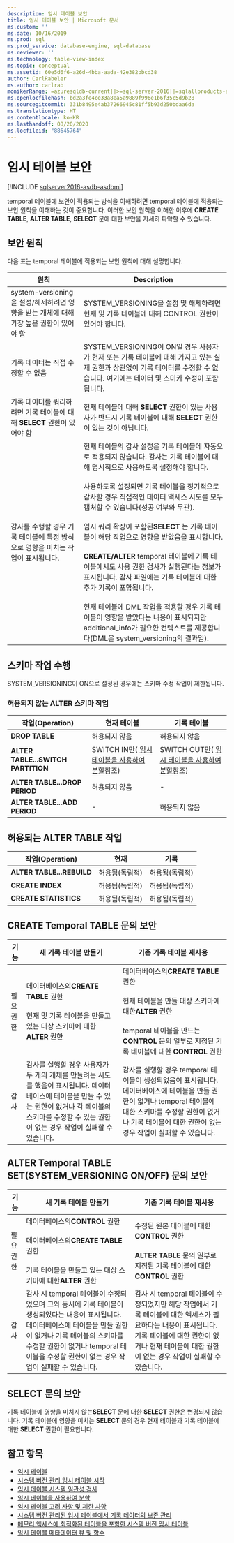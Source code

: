 ```yaml
---
description: 임시 테이블 보안
title: 임시 테이블 보안 | Microsoft 문서
ms.custom: ''
ms.date: 10/16/2019
ms.prod: sql
ms.prod_service: database-engine, sql-database
ms.reviewer: ''
ms.technology: table-view-index
ms.topic: conceptual
ms.assetid: 60e5d6f6-a26d-4bba-aada-42e382bbcd38
author: CarlRabeler
ms.author: carlrab
monikerRange: =azuresqldb-current||>=sql-server-2016||=sqlallproducts-allversions||>=sql-server-linux-2017||=azuresqldb-mi-current
ms.openlocfilehash: bd2a3fe4ce33a8ea5a9889f996e1b6f35c5d9b28
ms.sourcegitcommit: 331b8495e4ab37266945c81ff5b93d250bdaa6da
ms.translationtype: HT
ms.contentlocale: ko-KR
ms.lasthandoff: 08/20/2020
ms.locfileid: "88645764"
---
```

# <a name="temporal-table-security"></a>임시 테이블 보안


[!INCLUDE [sqlserver2016-asdb-asdbmi](../../includes/applies-to-version/sqlserver2016-asdb-asdbmi.md)]


temporal 테이블에 보안이 적용되는 방식을 이해하려면 temporal 테이블에 적용되는 보안 원칙을 이해하는 것이 중요합니다. 이러한 보안 원칙을 이해한 이후에 **CREATE TABLE**, **ALTER TABLE**, **SELECT** 문에 대한 보안을 자세히 파악할 수 있습니다.

## <a name="security-principles"></a>보안 원칙

 다음 표는 temporal 테이블에 적용되는 보안 원칙에 대해 설명합니다.

|원칙|Description|
|---------------|-----------------|
|system-versioning을 설정/해제하려면 영향을 받는 개체에 대해 가장 높은 권한이 있어야 함|SYSTEM_VERSIONING을 설정 및 해제하려면 현재 및 기록 테이블에 대해 CONTROL 권한이 있어야 합니다.|
|기록 데이터는 직접 수정할 수 없음|SYSTEM_VERSIONING이 ON일 경우 사용자가 현재 또는 기록 테이블에 대해 가지고 있는 실제 권한과 상관없이 기록 데이터를 수정할 수 없습니다. 여기에는 데이터 및 스미카 수정이 포함됩니다.|
|기록 데이터를 쿼리하려면 기록 테이블에 대해 **SELECT** 권한이 있어야 함|현재 테이블에 대해 **SELECT** 권한이 있는 사용자가 반드시 기록 테이블에 대해 **SELECT** 권한이 있는 것이 아닙니다.|
|감사를 수행할 경우 기록 테이블에 특정 방식으로 영향을 미치는 작업이 표시됩니다.|현재 테이블의 감사 설정은 기록 테이블에 자동으로 적용되지 않습니다. 감사는 기록 테이블에 대해 명시적으로 사용하도록 설정해야 합니다.<br /><br /> 사용하도록 설정되면 기록 테이블을 정기적으로 감사할 경우 직접적인 데이터 액세스 시도를 모두 캡처할 수 있습니다(성공 여부와 무관).<br /><br /> 임시 쿼리 확장이 포함된**SELECT** 는 기록 테이블이 해당 작업으로 영향을 받았음을 표시합니다.<br /><br /> **CREATE/ALTER** temporal 테이블에 기록 테이블에서도 사용 권한 검사가 실행된다는 정보가 표시됩니다. 감사 파일에는 기록 테이블에 대한 추가 기록이 포함됩니다.<br /><br /> 현재 테이블에 DML 작업을 적용할 경우 기록 테이블이 영향을 받았다는 내용이 표시되지만 additional_info가 필요한 컨텍스트를 제공합니다(DML은 system_versioning의 결과임).|

## <a name="performing-schema-operations"></a>스키마 작업 수행

SYSTEM_VERSIONING이 ON으로 설정된 경우에는 스키마 수정 작업이 제한됩니다.

### <a name="disallowed-alter-schema-operations"></a>허용되지 않는 ALTER 스키마 작업

|작업(Operation)|현재 테이블|기록 테이블|
|---------------|-------------------|-------------------|
|**DROP TABLE**|허용되지 않음|허용되지 않음|
|**ALTER TABLE...SWITCH PARTITION**|SWITCH IN만( [임시 테이블을 사용하여 분할](../../relational-databases/tables/partitioning-with-temporal-tables.md)참조)|SWITCH OUT만( [임시 테이블을 사용하여 분할](../../relational-databases/tables/partitioning-with-temporal-tables.md)참조)|
|**ALTER TABLE...DROP PERIOD**|허용되지 않음|-|
|**ALTER TABLE...ADD PERIOD**|-|허용되지 않음|

## <a name="allowed-alter-table-operations"></a>허용되는 ALTER TABLE 작업

|작업(Operation)|현재|기록|
|---------------|-------------|-------------|
|**ALTER TABLE...REBUILD**|허용됨(독립적)|허용됨(독립적)|
|**CREATE  INDEX**|허용됨(독립적)|허용됨(독립적)|
|**CREATE STATISTICS**|허용됨(독립적)|허용됨(독립적)|

## <a name="security-of-the-create-temporal-table-statement"></a>CREATE Temporal TABLE 문의 보안

| 기능 | 새 기록 테이블 만들기 | 기존 기록 테이블 재사용 |
| ------- | ------------------------ | ---------------------------- |
|필요 권한|데이터베이스의**CREATE TABLE** 권한<br /><br /> 현재 및 기록 테이블을 만들고 있는 대상 스키마에 대한**ALTER** 권한|데이터베이스의**CREATE TABLE** 권한<br /><br /> 현재 테이블을 만들 대상 스키마에 대한**ALTER** 권한<br /><br /> temporal 테이블을 만드는**CONTROL** 문의 일부로 지정된 기록 테이블에 대한 **CONTROL** 권한|
|감사|감사를 실행할 경우 사용자가 두 개의 개체를 만들려는 시도를 했음이 표시됩니다. 데이터베이스에 테이블을 만들 수 있는 권한이 없거나 각 테이블의 스키마를 수정할 수 있는 권한이 없는 경우 작업이 실패할 수 있습니다.|감사를 실행할 경우 temporal 테이블이 생성되었음이 표시됩니다. 데이터베이스에 테이블을 만들 권한이 없거나 temporal 테이블에 대한 스키마를 수정할 권한이 없거나 기록 테이블에 대한 권한이 없는 경우 작업이 실패할 수 있습니다.|

## <a name="security-of-the-alter-temporal-table-set-system_versioning-onoff-statement"></a>ALTER Temporal TABLE SET(SYSTEM_VERSIONING ON/OFF) 문의 보안

| 기능 | 새 기록 테이블 만들기 | 기존 기록 테이블 재사용 |
| ------- | ------------------------ | ---------------------------- |
|필요 권한|데이터베이스의**CONTROL** 권한<br /><br /> 데이터베이스의**CREATE TABLE** 권한<br /><br /> 기록 테이블을 만들고 있는 대상 스키마에 대한**ALTER** 권한|수정된 원본 테이블에 대한**CONTROL** 권한<br /><br /> **ALTER TABLE** 문의 일부로 지정된 기록 테이블에 대한 **CONTROL** 권한|
|감사|감사 시 temporal 테이블이 수정되었으며 그와 동시에 기록 테이블이 생성되었다는 내용이 표시됩니다. 데이터베이스에 테이블을 만들 권한이 없거나 기록 테이블의 스키마를 수정할 권한이 없거나 temporal 테이블을 수정할 권한이 없는 경우 작업이 실패할 수 있습니다.|감사 시 temporal 테이블이 수정되었지만 해당 작업에서 기록 테이블에 대한 액세스가 필요하다는 내용이 표시됩니다. 기록 테이블에 대한 권한이 없거나 현재 테이블에 대한 권한이 없는 경우 작업이 실패할 수 있습니다.|

## <a name="security-of-select-statement"></a>SELECT 문의 보안

기록 테이블에 영향을 미치지 않는**SELECT** 문에 대한 **SELECT** 권한은 변경되지 않습니다. 기록 테이블에 영향을 미치는 **SELECT** 문의 경우 현재 테이블과 기록 테이블에 대한 **SELECT** 권한이 필요합니다.

## <a name="see-also"></a>참고 항목

- [임시 테이블](../../relational-databases/tables/temporal-tables.md) 
- [시스템 버전 관리 임시 테이블 시작](../../relational-databases/tables/getting-started-with-system-versioned-temporal-tables.md)
- [임시 테이블 시스템 일관성 검사](../../relational-databases/tables/temporal-table-system-consistency-checks.md)
- [임시 테이블을 사용하여 분할](../../relational-databases/tables/partitioning-with-temporal-tables.md)
- [임시 테이블 고려 사항 및 제한 사항](../../relational-databases/tables/temporal-table-considerations-and-limitations.md)
- [시스템 버전 관리된 임시 테이블에서 기록 데이터의 보존 관리](../../relational-databases/tables/manage-retention-of-historical-data-in-system-versioned-temporal-tables.md)
- [메모리 액세스에 최적화된 테이블을 포함한 시스템 버전 임시 테이블](../../relational-databases/tables/system-versioned-temporal-tables-with-memory-optimized-tables.md)
- [임시 테이블 메타데이터 뷰 및 함수](../../relational-databases/tables/temporal-table-metadata-views-and-functions.md)
